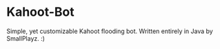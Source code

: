 # Kahoot-Bot
Simple, yet customizable Kahoot flooding bot. Written entirely in Java by SmallPlayz. :)
